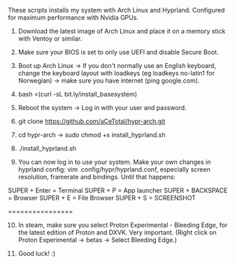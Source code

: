 These scripts installs my system with Arch Linux and Hyprland. Configured for maximum performance with Nvidia GPUs.

1. Download the latest image of Arch Linux and place it on a memory stick with Ventoy or similar.

2. Make sure your BIOS is set to only use UEFI and disable Secure Boot.

3. Boot up Arch Linux -> If you don't normally use an English keyboard, change the keyboard layout with loadkeys (eg loadkeys no-latin1 for Norwegian) -> make sure you have internet (ping google.com).

4. bash <(curl -sL bit.ly/install_basesystem)

5. Reboot the system -> Log in with your user and password.

6. git clone https://github.com/aCeTotal/hypr-arch.git

7. cd hypr-arch -> sudo chmod +x install_hyprland.sh

8. ./install_hyprland.sh

9. You can now log in to use your system. Make your own changes in hyprland config: vim .config/hypr/hyprland.conf, especially screen resolution, framerate and bindings. Until that happens:

SUPER + Enter = Terminal
SUPER + P = App launcher
SUPER + BACKSPACE = Browser
SUPER + E = File Browser
SUPER + S = SCREENSHOT

================

10. In steam, make sure you select Proton Experimental - Bleeding Edge, for the latest edition of Proton and DXVK. Very important. (Right click on Proton Experimental -> betas -> Select Bleeding Edge.)

11. Good luck! :)
